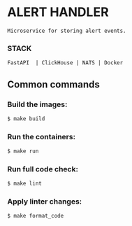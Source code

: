 # ALERT HANDLER
    Microservice for storing alert events.

### STACK
`FastAPI  | ClickHouse | NATS | Docker` 

## Common commands
### Build the images:
```bash
$ make build
```
### Run the containers:
```bash
$ make run
```
### Run full code check:
```bash
$ make lint
```
### Apply linter changes:
```bash
$ make format_code
```